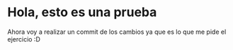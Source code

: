 # Hola, esto es una prueba
Ahora voy a realizar un commit de los cambios ya que es lo que me pide el ejercicio :D
